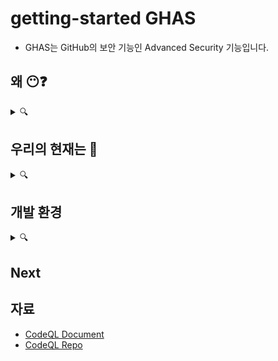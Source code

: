 # getting-started GHAS   
- GHAS는 GitHub의 보안 기능인 Advanced Security 기능입니다. 


## 왜 😶❓ 
<details><summary> 🔍 </summary>
<p>

- 오픈소스 프로젝트는 이미 대세 <br>
- 상용 코드들의 90%가 오픈소스에 의존 
- 오픈소스의 Contributor 누군가가 Enterprise 상용코드에 보안 위협을 심을 수 있습니다 : **소프트웨어 공급망 공격**
- 보안은 **[공동책임](https://github.com/doosanbear/getting-started/WhySecurity.md)** 입니다.
   
</p>
</details>

## 우리의 현재는 🧐
<details><summary>🔍</summary>
<p>

* 현재 보안 상태는 🤔 
  * 현재 사용되는 도구> 좋은점.. 필요한점..  
  * 아쉬운 부분들?
* 개발자와 보안팀이 어떻게 일하나요? 🖥️
  * 어떻게 협력하죠? 
  * 문제점 발견에서 복구까지의 시간은 ? (MTTR)
  * 보안취약성을 해결하는데 얼마나 효율적으로 일하나요? ⏳
  * Dev에서 느끼는 어려운 점들은?  
  * 30일 이상 오픈되어 있는 취약성은 얼마나..?(%) 📆
* 현재의 SAST / DAST/Secret Scanning 도구들은?
  * 얼마나 오래 사용되어왔는지/어느 팀이 own
  * 좋은점과, 개선이 필요한 부분
  * 도구를 개발/관리/유지하기 위해 필요한 노력은? 
  * 만약 현재 도구가 없다면, 무엇이, 어떤 목적을 위해 🎛️ ? 

</p>
</details>

## 개발 환경
<details><summary>🔍</summary>
<p>
   
* 사용되는 languages/frameworks 
  * see [Supported Languages and Frameworks](https://codeql.github.com/docs/codeql-overview/supported-languages-and-frameworks/)
  * 우선순위 
   
</p>
</details>

## Next

## 자료
- [CodeQL Document](https://codeql.github.com/docs/)
- [CodeQL Repo](https://github.com/github/codeql)
